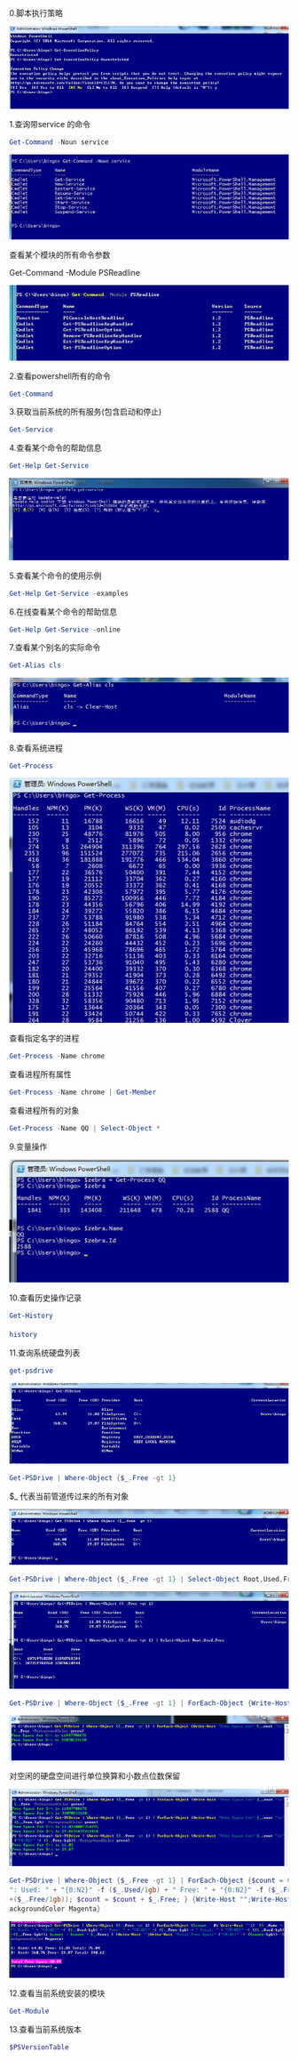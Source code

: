 0.脚本执行策略

![image](./static/get-executionpolicy.jpg)

1.查询带service 的命令
```powershell
Get-Command -Noun service
```
![image](./static/get-command.jpg)

查看某个模块的所有命令参数

Get-Command -Module PSReadline

![image](./static/get-command02.jpg)


2.查看powershell所有的命令
```powershell
Get-Command
```
3.获取当前系统的所有服务(包含启动和停止)
```powershell
Get-Service
```
4.查看某个命令的帮助信息
```powershell
Get-Help Get-Service
```
![image](./static/get-help.jpg)

5.查看某个命令的使用示例
```powershell
Get-Help Get-Service -examples
```
6.在线查看某个命令的帮助信息
```powershell
Get-Help Get-Service -online
```
7.查看某个别名的实际命令
```powershell
Get-Alias cls
```
![image](./static/get-alias.jpg)

8.查看系统进程
```powershell
Get-Process
```
![image](./static/get-process.jpg)

查看指定名字的进程
```powershell
Get-Process -Name chrome
```
查看进程所有属性
```powershell
Get-Process -Name chrome | Get-Member
```
查看进程所有的对象
```powershell
Get-Process -Name QQ | Select-Object *
```
9.变量操作

![image](./static/methods.jpg)

10.查看历史操作记录
```powershell
Get-History

history
```
11.查询系统硬盘列表
```powershell
get-psdrive
```
![image](./static/get-psdrive.jpg)
```powershell
Get-PSDrive | Where-Object {$_.Free -gt 1}
```
 $_ 代表当前管道传过来的所有对象

![image](./static/get-psdrive02.jpg)
```powershell
Get-PSDrive | Where-Object {$_.Free -gt 1} | Select-Object Root,Used,Free
```
![image](./static/get-psdrive03.jpg)

```powershell
Get-PSDrive | Where-Object {$_.Free -gt 1} | ForEach-Object {Write-Host "Free Space for" $_.root "is"  $_.Free -ForegroundColor green}
```

![image](./static/get-psdrive04.jpg)

对空闲的硬盘空间进行单位换算和小数点位数保留

![image](./static/get-psdrive05.jpg)

```powershell
Get-PSDrive | Where-Object {$_.Free -gt 1} | ForEach-Object {$count = 0; Write-Host "";}  {$_.Name
": Used: " + "{0:N2}" -f ($_.Used/1gb) + " Free: " + "{0:N2}" -f ($_.Free/1gb) + " Total: " + "{0:N2}" -f (($_.Used/1g
+($_.Free/1gb)); $count = $count + $_.Free; } {Write-Host "";Write-Host "Total Free Space" ("{0:N2}" -f ($count/1gb))
ackgroundColor Magenta}
```
![image](./static/get-psdrive06.jpg)


12.查看当前系统安装的模块
```powershell
Get-Module
```
13.查看当前系统版本
```powershell
$PSVersionTable
```





























